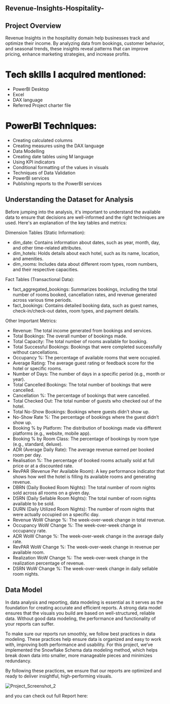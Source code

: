 ## Revenue-Insights-Hospitality-

## Project Overview

Revenue Insights in the hospitality domain help businesses track and optimize their income. By analyzing data from bookings, customer behavior, and seasonal trends, these insights reveal patterns that can improve pricing, enhance marketing strategies, and increase profits.

# 𝐓𝐞𝐜𝐡 𝐬𝐤𝐢𝐥𝐥𝐬 𝐈 𝐚𝐜𝐪𝐮𝐢𝐫𝐞𝐝 𝐦𝐞𝐧𝐭𝐢𝐨𝐧𝐞𝐝: 

- PowerBI Desktop
- Excel
- DAX language
- Referred Project charter file

# 𝐏𝐨𝐰𝐞𝐫𝐁𝐈 𝐓𝐞𝐜𝐡𝐧𝐢𝐪𝐮𝐞𝐬:

- Creating calculated columns
- Creating measures using the DAX language
- Data Modelling
- Creating date tables using M language
- Using KPI indicators
- Conditional formatting of the values in visuals
- Techniques of Data Validation
- PowerBI services
- Publishing reports to the PowerBI services


## Understanding the Dataset for Analysis
Before jumping into the analysis, it's important to understand the available data to ensure that decisions are well-informed and the right techniques are used. Here's an explanation of the key tables and metrics:

Dimension Tables (Static Information):
- dim_date: Contains information about dates, such as year, month, day, and other time-related attributes.
- dim_hotels: Holds details about each hotel, such as its name, location, and amenities.
- dim_rooms: Includes data about different room types, room numbers, and their respective capacities.
    
Fact Tables (Transactional Data):
- fact_aggregated_bookings: Summarizes bookings, including the total number of rooms booked, cancellation rates, and revenue generated across various time periods.
- fact_bookings: Contains detailed booking data, such as guest names, check-in/check-out dates, room types, and payment details.

Other Important Metrics:
- Revenue: The total income generated from bookings and services.
- Total Bookings: The overall number of bookings made.
- Total Capacity: The total number of rooms available for booking.
- Total Successful Bookings: Bookings that were completed successfully without cancellations.
- Occupancy %: The percentage of available rooms that were occupied.
- Average Rating: The average guest rating or feedback score for the hotel or specific rooms.
- Number of Days: The number of days in a specific period (e.g., month or year).
- Total Cancelled Bookings: The total number of bookings that were cancelled.
- Cancellation %: The percentage of bookings that were cancelled.
- Total Checked Out: The total number of guests who checked out of the hotel.
- Total No-Show Bookings: Bookings where guests didn’t show up.
- No-Show Rate %: The percentage of bookings where the guest didn’t show up.
- Booking % by Platform: The distribution of bookings made via different platforms (e.g., website, mobile app).
- Booking % by Room Class: The percentage of bookings by room type (e.g., standard, deluxe).
- ADR (Average Daily Rate): The average revenue earned per booked room per day.
- Realisation %: The percentage of booked rooms actually sold at full price or at a discounted rate.
- RevPAR (Revenue Per Available Room): A key performance indicator that shows how well the hotel is filling its available rooms and generating revenue.
- DBRN (Daily Booked Room Nights): The total number of room nights sold across all rooms on a given day.
- DSRN (Daily Sellable Room Nights): The total number of room nights available to be sold.
- DURN (Daily Utilized Room Nights): The number of room nights that were actually occupied on a specific day.
- Revenue WoW Change %: The week-over-week change in total revenue.
- Occupancy WoW Change %: The week-over-week change in occupancy rate.
- ADR WoW Change %: The week-over-week change in the average daily rate.
- RevPAR WoW Change %: The week-over-week change in revenue per available room.
- Realization WoW Change %: The week-over-week change in the realization percentage of revenue.
- DSRN WoW Change %: The week-over-week change in daily sellable room nights.

## Data Model

In data analysis and reporting, data modeling is essential as it serves as the foundation for creating accurate and efficient reports. A strong data model ensures that the visuals you build are based on well-structured, reliable data. Without good data modeling, the performance and functionality of your reports can suffer.

To make sure our reports run smoothly, we follow best practices in data modeling. These practices help ensure data is organized and easy to work with, improving both performance and usability. For this project, we’ve implemented the Snowflake Schema data modeling method, which helps break down data into smaller, more manageable pieces and minimizes redundancy.

By following these practices, we ensure that our reports are optimized and ready to deliver insightful, high-performing visuals.

![Project_Screenshot_2](https://github.com/user-attachments/assets/c223e1d4-69c2-4a3a-a9e7-140dcc8c0bc2)

and you can check out full Report here: 
